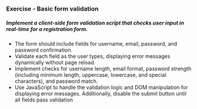 ### Exercise - Basic form validation
##### Implement a client-side form validation script that checks user input in real-time for a registration form.

* The form should include fields for username, email, password, and password confirmation.
* Validate each field as the user types, displaying error messages dynamically without page reload. 
* Implement checks for username length, email format, password strength (including minimum length, uppercase, lowercase, and special characters), and password match.
* Use JavaScript to handle the validation logic and DOM manipulation for displaying error messages. Additionally, disable the submit button until all fields pass validation